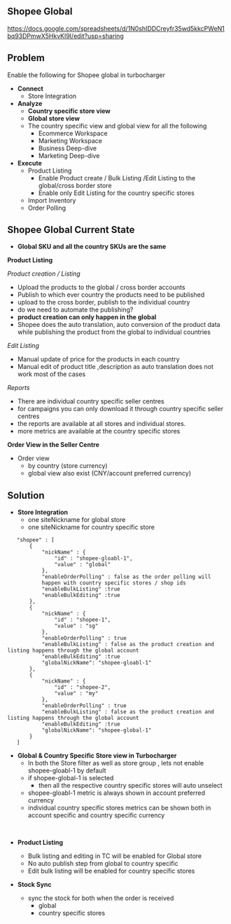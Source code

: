 Shopee Global
---
https://docs.google.com/spreadsheets/d/1N0shIDDCreyfr35wd5kkcPWeN1bq93DPmwX5HkvKl9I/edit?usp=sharing

Problem
---

Enable the following for Shopee global in turbocharger

- **Connect** 
  - Store Integration
- **Analyze**
   - **Country specific store view**  
   - **Global store view**
   - The country specific view and global view for all the following 
     - Ecommerce Workspace
     - Marketing Workspace
     - Business Deep-dive 
     - Marketing Deep-dive 
- **Execute** 
  - Product Listing
    - Enable Product create / Bulk Listing /Edit Listing to the global/cross border store
    - Enable only Edit Listing for the country specific stores
  - Import Inventory
  - Order Polling

Shopee Global Current State 
---
- **Global SKU and all the country SKUs are the same**

**Product Listing**

*Product creation / Listing*
- Upload the products to the global / cross border accounts
- Publish to which ever country the products need to be published
- upload to the cross border, publish to the individual country
- do we need to automate the publishing? 
- **product creation can only happen in the global**
- Shopee does the auto translation, auto conversion of the product data while publishing the product from the global to individual countries

*Edit Listing*
- Manual update of price for the products in each country
- Manual edit of product title ,description as auto translation does not work most of the cases 

*Reports*
- There are individual country specific seller centres 
- for campaigns you can only download it through country specific seller centres
- the reports are available at all stores and individual stores.
- more metrics are available at the country specific stores 

**Order View in the Seller Centre**	
- Order view 
  - by country (store currency)
  - global view also exist (CNY/account preferred currency)

Solution
---

- **Store Integration**
  - one siteNickname for global store
  - one siteNickname for country specific store 
 ```
    "shopee" : [
        {
            "nickName" : {
                "id" : "shopee-gloabl-1",
                "value" : "global"
            },
            "enableOrderPolling" : false as the order polling will 
            happen with country specific stores / shop ids
            "enableBulkListing" :true
            "enableBulkEditing" :true
        },
        {
            "nickName" : {
                "id" : "shopee-1",
                "value" : "sg"
            },
            "enableOrderPolling" : true 
            "enableBulkListing" : false as the product creation and listing happens through the global account
            "enableBulkEditing" :true
            "globalNickName": "shopee-gloabl-1"
        },
        {
            "nickName" : {
                "id" : "shopee-2",
                "value" : "my"
            },
            "enableOrderPolling" : true 
            "enableBulkListing" : false as the product creation and listing happens through the global account
            "enableBulkEditing" :true
            "globalNickName": "shopee-global-1"
        }
    ]
```

- **Global & Country Specific Store view in Turbocharger**
  - In both the Store filter as well as store group , lets not enable shopee-gloabl-1 by default
  - if shopee-global-1 is selected 
    - then all the respective country specific stores will auto unselect
  - shopee-gloabl-1 metric is always shown in account preferred currency
  - individual country specific stores metrics can be shown both in account specific and country specific currency
 <br/> 

- **Product Listing**
  -  Bulk listing and editing in TC will be enabled for Global store 
  -  No auto publish step from global to country specific 
  -  Edit bulk listing will be enabled for country specific stores

- **Stock Sync**
  - sync the stock for both when the order is received
    - global
    - country specific stores 
